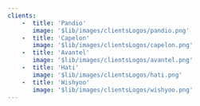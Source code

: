 ```yaml
---
clients:
    -  title: 'Pandio'
       image: '$lib/images/clientsLogos/pandio.png'
    -  title: 'Capelon'
       image: '$lib/images/clientsLogos/capelon.png'
    -  title: 'Avantel'
       image: '$lib/images/clientsLogos/avantel.png'
    -  title: 'Hati'
       image: '$lib/images/clientsLogos/hati.png'
    -  title: 'Wishyoo'
       image: '$lib/images/clientsLogos/wishyoo.png'
---
```

